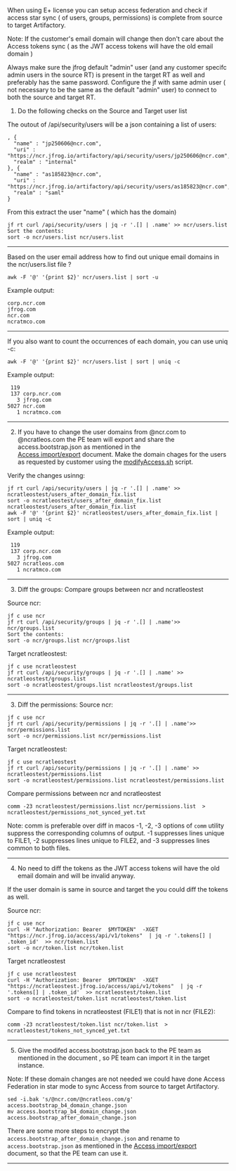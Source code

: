 When using E+ license you can setup access federation and check if access star sync ( of users, groups, permissions) is complete from source to target Artifactory.

Note: If the customer's email domain will change then don't care about the Access tokens sync  ( as the JWT access tokens will have the old email domain )

Always make sure the jfrog default "admin" user (and any customer specifc admin users in the source RT) is present in the target RT as well and preferably has the same password.
Configure the jf with same  admin user ( not necessary to be the same as the default "admin" user) to connect to both the source and target RT.

1. Do the following checks on the Source and Target user  list 

The outout of /api/security/users will be a json containing a list of users:

```
, {
  "name" : "jp250606@ncr.com",
  "uri" : "https://ncr.jfrog.io/artifactory/api/security/users/jp250606@ncr.com",
  "realm" : "internal"
}, {
  "name" : "as185823@ncr.com",
  "uri" : "https://ncr.jfrog.io/artifactory/api/security/users/as185823@ncr.com",
  "realm" : "saml"
}
```

From this extract the user "name" ( which has the domain) 
```
jf rt curl /api/security/users | jq -r '.[] | .name' >> ncr/users.list
Sort the contents:
sort -o ncr/users.list ncr/users.list
```
---

Based on the user email address how to find out unique email domains in the ncr/users.list file ?
```
awk -F '@' '{print $2}' ncr/users.list | sort -u
```

Example output:
```
corp.ncr.com
jfrog.com
ncr.com
ncratmco.com
```
---

If you also want to count the occurrences of each domain, you can use uniq -c:
```
awk -F '@' '{print $2}' ncr/users.list | sort | uniq -c
```
Example output:
```
 119
 137 corp.ncr.com
   3 jfrog.com
5027 ncr.com
   1 ncratmco.com
```

---

2. If you have  to change the user domains from @ncr.com to @ncratleos.com the PE team will export and share the access.bootstrap.json as mentioned in the  
[Access import/export](https://docs.google.com/document/d/1n6F1nfCfwJPlR2FlGXeqWTwYFabAZMHiKjRnpPnQ6wk/edit#heading=h.35mueprt0t2o) document.
Make the domain chages for the users as requested by customer using the [modifyAccess.sh](https://github.com/shivaraman83/security-entities-migration/blob/main/access-modifications/modifyAccess.sh)  script.

Verify the changes usinng:
```
jf rt curl /api/security/users | jq -r '.[] | .name' >> ncratleostest/users_after_domain_fix.list
sort -o ncratleostest/users_after_domain_fix.list ncratleostest/users_after_domain_fix.list
awk -F '@' '{print $2}' ncratleostest/users_after_domain_fix.list | sort | uniq -c
```
Example output:
```
 119
 137 corp.ncr.com
   3 jfrog.com
5027 ncratleos.com
   1 ncratmco.com
```

---
3. Diff the groups:
Compare groups between ncr and ncratleostest

Source ncr:
```
jf c use ncr
jf rt curl /api/security/groups | jq -r '.[] | .name'>> ncr/groups.list
Sort the contents:
sort -o ncr/groups.list ncr/groups.list
```

Target ncratleostest:
```
jf c use ncratleostest
jf rt curl /api/security/groups | jq -r '.[] | .name' >> ncratleostest/groups.list
sort -o ncratleostest/groups.list ncratleostest/groups.list
```

---

3. Diff the permissions:
Source ncr:
```
jf c use ncr
jf rt curl /api/security/permissions | jq -r '.[] | .name'>> ncr/permissions.list
sort -o ncr/permissions.list ncr/permissions.list
```

Target ncratleostest:
```
jf c use ncratleostest
jf rt curl /api/security/permissions | jq -r '.[] | .name' >> ncratleostest/permissions.list
sort -o ncratleostest/permissions.list ncratleostest/permissions.list
```


Compare permissions between ncr and ncratleostest
```
comm -23 ncratleostest/permissions.list ncr/permissions.list  > ncratleostest/permissions_not_synced_yet.txt
```
Note: comm is preferable over diff in macos
-1, -2, -3 options of `comm` utility suppress the corresponding columns of output. -1 suppresses lines unique to FILE1, -2 suppresses lines unique to FILE2, and -3 suppresses lines common to both files.

---
4. No need to diff the tokens as the JWT access tokens will have the old email domain and will be invalid anyway.

If the user domain is same in source and target the you could diff the tokens  as well.

Source ncr:
```
jf c use ncr
curl -H "Authorization: Bearer  $MYTOKEN"  -XGET "https://ncr.jfrog.io/access/api/v1/tokens"  | jq -r '.tokens[] | .token_id'  >> ncr/token.list
sort -o ncr/token.list ncr/token.list
```

Target ncratleostest
```
jf c use ncratleostest
curl -H "Authorization: Bearer  $MYTOKEN"  -XGET "https://ncratleostest.jfrog.io/access/api/v1/tokens"  | jq -r '.tokens[] | .token_id'  >> ncratleostest/token.list
sort -o ncratleostest/token.list ncratleostest/token.list
```
Compare to find tokens in ncratleostest (FILE1) that is not in ncr (FILE2):
```text
comm -23 ncratleostest/token.list ncr/token.list  > ncratleostest/tokens_not_synced_yet.txt
```


---

5. Give  the modifed  access.bootstrap.json back to the PE team as mentioned in the document , so PE team can import it in the target instance.

Note: If these domain changes are not needed we could have done Access Federation in star mode to sync Access from source to target Artifactory.

```
sed -i.bak 's/@ncr.com/@ncratleos.com/g' access.bootstrap_b4_domain_change.json
mv access.bootstrap_b4_domain_change.json access.bootstrap_after_domain_change.json
```


There are some more steps to encrypt the `access.bootstrap_after_domain_change.json` and rename to `access.bootstrap.json` as  mentioned in the [Access import/export](https://docs.google.com/document/d/1n6F1nfCfwJPlR2FlGXeqWTwYFabAZMHiKjRnpPnQ6wk/edit#heading=h.35mueprt0t2o) document, so that the PE team can use it.

--- 

